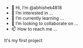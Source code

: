 - 👋 Hi, I’m @abhishek4818
- 👀 I’m interested in ...
- 🌱 I’m currently learning ...
- 💞️ I’m looking to collaborate on ...
- 📫 How to reach me ...

<!---
abhishek4818/abhishek4818 is a ✨ special ✨ repository because its `README.md` (this file) appears on your GitHub profile.
You can click the Preview link to take a look at your changes.
---> It's my first project

